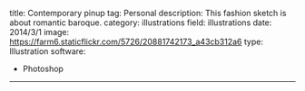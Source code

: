 title: Contemporary pinup
tag: Personal
description: This fashion sketch is about romantic baroque.
category: illustrations
field: illustrations
date: 2014/3/1
image: https://farm6.staticflickr.com/5726/20881742173_a43cb312a6
type: Illustration
software:
- Photoshop
---
